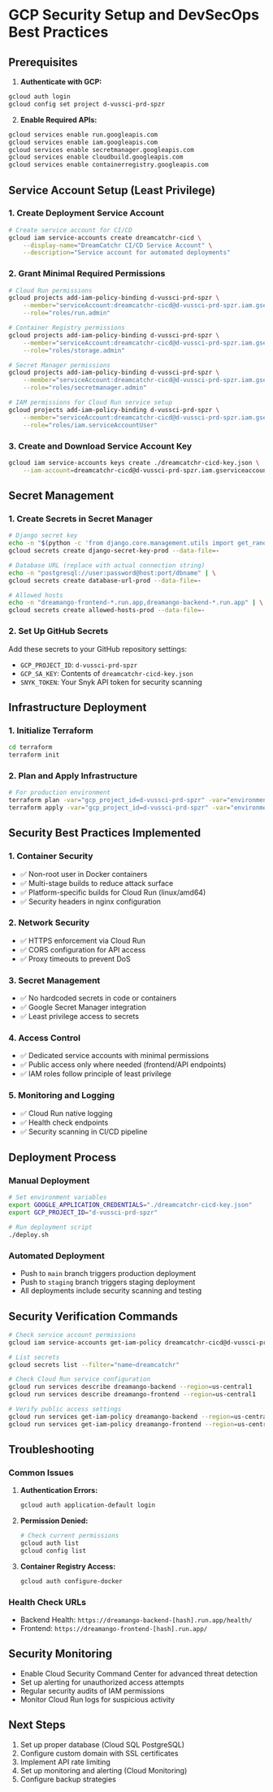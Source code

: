 # GCP Security Setup and DevSecOps Best Practices

## Prerequisites

1. **Authenticate with GCP:**
```bash
gcloud auth login
gcloud config set project d-vussci-prd-spzr
```

2. **Enable Required APIs:**
```bash
gcloud services enable run.googleapis.com
gcloud services enable iam.googleapis.com
gcloud services enable secretmanager.googleapis.com
gcloud services enable cloudbuild.googleapis.com
gcloud services enable containerregistry.googleapis.com
```

## Service Account Setup (Least Privilege)

### 1. Create Deployment Service Account
```bash
# Create service account for CI/CD
gcloud iam service-accounts create dreamcatchr-cicd \
    --display-name="DreamCatchr CI/CD Service Account" \
    --description="Service account for automated deployments"
```

### 2. Grant Minimal Required Permissions
```bash
# Cloud Run permissions
gcloud projects add-iam-policy-binding d-vussci-prd-spzr \
    --member="serviceAccount:dreamcatchr-cicd@d-vussci-prd-spzr.iam.gserviceaccount.com" \
    --role="roles/run.admin"

# Container Registry permissions
gcloud projects add-iam-policy-binding d-vussci-prd-spzr \
    --member="serviceAccount:dreamcatchr-cicd@d-vussci-prd-spzr.iam.gserviceaccount.com" \
    --role="roles/storage.admin"

# Secret Manager permissions
gcloud projects add-iam-policy-binding d-vussci-prd-spzr \
    --member="serviceAccount:dreamcatchr-cicd@d-vussci-prd-spzr.iam.gserviceaccount.com" \
    --role="roles/secretmanager.admin"

# IAM permissions for Cloud Run service setup
gcloud projects add-iam-policy-binding d-vussci-prd-spzr \
    --member="serviceAccount:dreamcatchr-cicd@d-vussci-prd-spzr.iam.gserviceaccount.com" \
    --role="roles/iam.serviceAccountUser"
```

### 3. Create and Download Service Account Key
```bash
gcloud iam service-accounts keys create ./dreamcatchr-cicd-key.json \
    --iam-account=dreamcatchr-cicd@d-vussci-prd-spzr.iam.gserviceaccount.com
```

## Secret Management

### 1. Create Secrets in Secret Manager
```bash
# Django secret key
echo -n "$(python -c 'from django.core.management.utils import get_random_secret_key; print(get_random_secret_key())')" | \
gcloud secrets create django-secret-key-prod --data-file=-

# Database URL (replace with actual connection string)
echo -n "postgresql://user:password@host:port/dbname" | \
gcloud secrets create database-url-prod --data-file=-

# Allowed hosts
echo -n "dreamango-frontend-*.run.app,dreamango-backend-*.run.app" | \
gcloud secrets create allowed-hosts-prod --data-file=-
```

### 2. Set Up GitHub Secrets
Add these secrets to your GitHub repository settings:

- `GCP_PROJECT_ID`: `d-vussci-prd-spzr`
- `GCP_SA_KEY`: Contents of `dreamcatchr-cicd-key.json`
- `SNYK_TOKEN`: Your Snyk API token for security scanning

## Infrastructure Deployment

### 1. Initialize Terraform
```bash
cd terraform
terraform init
```

### 2. Plan and Apply Infrastructure
```bash
# For production environment
terraform plan -var="gcp_project_id=d-vussci-prd-spzr" -var="environment=prod"
terraform apply -var="gcp_project_id=d-vussci-prd-spzr" -var="environment=prod"
```

## Security Best Practices Implemented

### 1. Container Security
- ✅ Non-root user in Docker containers
- ✅ Multi-stage builds to reduce attack surface
- ✅ Platform-specific builds for Cloud Run (linux/amd64)
- ✅ Security headers in nginx configuration

### 2. Network Security
- ✅ HTTPS enforcement via Cloud Run
- ✅ CORS configuration for API access
- ✅ Proxy timeouts to prevent DoS

### 3. Secret Management
- ✅ No hardcoded secrets in code or containers
- ✅ Google Secret Manager integration
- ✅ Least privilege access to secrets

### 4. Access Control
- ✅ Dedicated service accounts with minimal permissions
- ✅ Public access only where needed (frontend/API endpoints)
- ✅ IAM roles follow principle of least privilege

### 5. Monitoring and Logging
- ✅ Cloud Run native logging
- ✅ Health check endpoints
- ✅ Security scanning in CI/CD pipeline

## Deployment Process

### Manual Deployment
```bash
# Set environment variables
export GOOGLE_APPLICATION_CREDENTIALS="./dreamcatchr-cicd-key.json"
export GCP_PROJECT_ID="d-vussci-prd-spzr"

# Run deployment script
./deploy.sh
```

### Automated Deployment
- Push to `main` branch triggers production deployment
- Push to `staging` branch triggers staging deployment
- All deployments include security scanning and testing

## Security Verification Commands

```bash
# Check service account permissions
gcloud iam service-accounts get-iam-policy dreamcatchr-cicd@d-vussci-prd-spzr.iam.gserviceaccount.com

# List secrets
gcloud secrets list --filter="name~dreamcatchr"

# Check Cloud Run service configuration
gcloud run services describe dreamango-backend --region=us-central1
gcloud run services describe dreamango-frontend --region=us-central1

# Verify public access settings
gcloud run services get-iam-policy dreamango-backend --region=us-central1
gcloud run services get-iam-policy dreamango-frontend --region=us-central1
```

## Troubleshooting

### Common Issues

1. **Authentication Errors:**
   ```bash
   gcloud auth application-default login
   ```

2. **Permission Denied:**
   ```bash
   # Check current permissions
   gcloud auth list
   gcloud config list
   ```

3. **Container Registry Access:**
   ```bash
   gcloud auth configure-docker
   ```

### Health Check URLs
- Backend Health: `https://dreamango-backend-[hash].run.app/health/`
- Frontend: `https://dreamango-frontend-[hash].run.app/`

## Security Monitoring

- Enable Cloud Security Command Center for advanced threat detection
- Set up alerting for unauthorized access attempts
- Regular security audits of IAM permissions
- Monitor Cloud Run logs for suspicious activity

## Next Steps

1. Set up proper database (Cloud SQL PostgreSQL)
2. Configure custom domain with SSL certificates
3. Implement API rate limiting
4. Set up monitoring and alerting (Cloud Monitoring)
5. Configure backup strategies